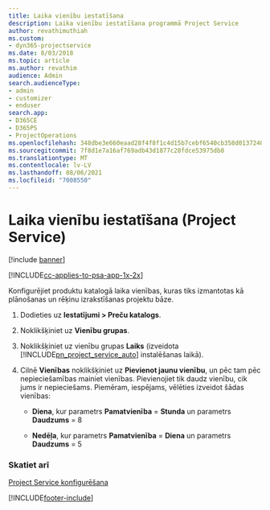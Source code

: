 ```yaml
---
title: Laika vienību iestatīšana
description: Laika vienību iestatīšana programmā Project Service
author: revathimuthiah
ms.custom:
- dyn365-projectservice
ms.date: 8/03/2018
ms.topic: article
ms.author: revathim
audience: Admin
search.audienceType:
- admin
- customizer
- enduser
search.app:
- D365CE
- D365PS
- ProjectOperations
ms.openlocfilehash: 348dbe3e660eaad28f4f8f1c4d15b7cebf6540cb358d013724088f099f0b6a95
ms.sourcegitcommit: 7f8d1e7a16af769adb43d1877c28fdce53975db8
ms.translationtype: MT
ms.contentlocale: lv-LV
ms.lasthandoff: 08/06/2021
ms.locfileid: "7008550"
---
```

# <a name="set-up-time-units-project-service"></a>Laika vienību iestatīšana (Project Service)

[!include [banner](../includes/psa-now-project-operations.md)]

[!INCLUDE[cc-applies-to-psa-app-1x-2x](../includes/cc-applies-to-psa-app-1x-2x.md)]

Konfigurējiet produktu katalogā laika vienības, kuras tiks izmantotas kā plānošanas un rēķinu izrakstīšanas projektu bāze.  
  
1. Dodieties uz **Iestatījumi > Preču katalogs**.  
  
2. Noklikšķiniet uz **Vienību grupas**.  
  
3. Noklikšķiniet uz vienību grupas **Laiks** (izveidota [!INCLUDE[pn_project_service_auto](../includes/pn-project-service-auto.md)] instalēšanas laikā).  
  
4. Cilnē **Vienības** noklikšķiniet uz **Pievienot jaunu vienību**, un pēc tam pēc nepieciešamības mainiet vienības. Pievienojiet tik daudz vienību, cik jums ir nepieciešams. Piemēram, iespējams, vēlēties izveidot šādas vienības:  
  
   - **Diena**, kur parametrs **Pamatvienība** = **Stunda** un parametrs **Daudzums** = 8  
  
   - **Nedēļa**, kur parametrs **Pamatvienība** = **Diena** un parametrs **Daudzums** = 5  
  
### <a name="see-also"></a>Skatiet arī  
 [Project Service konfigurēšana](../psa/configure.md)


[!INCLUDE[footer-include](../includes/footer-banner.md)]
